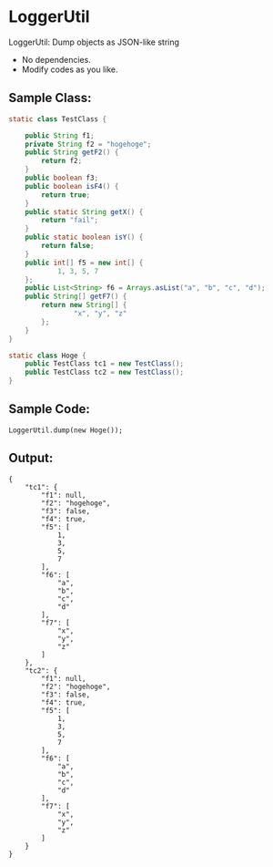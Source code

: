 # LoggerUtil

LoggerUtil: Dump objects as JSON-like string

* No dependencies.
* Modify codes as you like.

## Sample Class:

```java
static class TestClass {

	public String f1;
	private String f2 = "hogehoge";
	public String getF2() {
		return f2;
	}
	public boolean f3;
	public boolean isF4() {
		return true;
	}
	public static String getX() {
		return "fail";
	}
	public static boolean isY() {
		return false;
	}
	public int[] f5 = new int[] {
			1, 3, 5, 7
	};
	public List<String> f6 = Arrays.asList("a", "b", "c", "d");
	public String[] getF7() {
		return new String[] {
				"x", "y", "z"
		};
	}
}

static class Hoge {
	public TestClass tc1 = new TestClass();
	public TestClass tc2 = new TestClass();
}
```


## Sample Code:

```
LoggerUtil.dump(new Hoge());
```


## Output:

```
{
	"tc1": {
		"f1": null,
		"f2": "hogehoge",
		"f3": false,
		"f4": true,
		"f5": [
			1,
			3,
			5,
			7
		],
		"f6": [
			"a",
			"b",
			"c",
			"d"
		],
		"f7": [
			"x",
			"y",
			"z"
		]
	},
	"tc2": {
		"f1": null,
		"f2": "hogehoge",
		"f3": false,
		"f4": true,
		"f5": [
			1,
			3,
			5,
			7
		],
		"f6": [
			"a",
			"b",
			"c",
			"d"
		],
		"f7": [
			"x",
			"y",
			"z"
		]
	}
}
```
